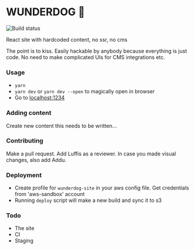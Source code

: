 # WUNDERDOG 🦒

![Build status](https://api.travis-ci.com/thatsprettyfaroutman/w2.svg?branch=master)

React site with hardcoded content, no ssr, no cms

The point is to kiss. Easily hackable by anybody because everything is just code. No need to make complicated UIs for CMS integrations etc.


### Usage

* `yarn`
* `yarn dev` or `yarn dev --open` to magically open in browser
* Go to [localhost:1234](http://localhost:1234)


### Adding content

Create new content this needs to be written...


### Contributing

Make a pull request. Add Luffis as a reviewer. In case you made visual changes, also add Addu.


### Deployment

* Create profile for `wunderdog-site` in your aws config file. Get credentials from 'aws-sandbox' account
* Running `deploy` script will make a new build and sync it to s3


### Todo

* The site
* CI
* Staging
